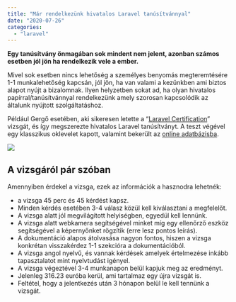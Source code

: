 ```yaml
---
title: "Már rendelkezünk hivatalos Laravel tanúsítvánnyal"
date: "2020-07-26"
categories: 
  - "laravel"
---
```


**Egy tanúsítvány önmagában sok mindent nem jelent, azonban számos esetben jól jön ha rendelkezik vele a ember.**

Mivel sok esetben nincs lehetőség a személyes benyomás megteremtésére 1-1 munkalehetőség kapcsán, jól jön, ha van valami a kezünkben ami biztos alapot nyújt a bizalomnak. Ilyen helyzetben sokat ad, ha olyan hivatalos papírral/tanúsítvánnyal rendelkezünk amely szorosan kapcsolódik az általunk nyújtott szolgáltatáshoz.

Például Gergő esetében, aki sikeresen letette a “[Laravel Certification](https://certification.laravel.com/)” vizsgát, és így megszerezte hivatalos Laravel tanúsítványt. A teszt végével egy klasszikus oklevelet kapott, valamint bekerült az [online adatbázisba](https://exam.laravelcert.com/is/D-Nagy-Gergo/certified-since/2020-06-23).

[![](images/laravel-certificate-d.-nagy-gergo-2020-06-23_5-02.png)](https://conedevelopment.com/wp-content/uploads/2020/07/laravel-certificate-d.-nagy-gergo-2020-06-23_5-02.png)

## A vizsgáról pár szóban

Amennyiben érdekel a vizsga, ezek az információk a hasznodra lehetnék:

- a vizsga 45 perc és 45 kérdést kapsz.
- Minden kérdés esetében 3-4 válasz közül kell kiválasztani a megfelelőt.
- A vizsga alatt jól megvilágított helyiségben, egyedül kell lennünk.
- A vizsga alatt webkamera segítségével minket míg egy ellenőrző eszköz segítségével a képernyőnket rögzítik (erre lesz pontos leírás).
- A dokumentáció alapos átolvasása nagyon fontos, hiszen a vizsga konkrétan visszakérdez 1-1 szekcióra a dokumentációból.
- A vizsga angol nyelvű, és vannak kérdések amelyek értelmezése inkább tapasztalatot mint nyelvtudást igényel.
- A vizsga végeztével 3-4 munkanapon belül kapjuk meg az eredményt.
- Jelenleg 316.23 euróba kerül, ami tartalmaz egy újra vizsgát is.
- Feltétel, hogy a jelentkezés után 3 hónapon belül le kell tennünk a vizsgát.
